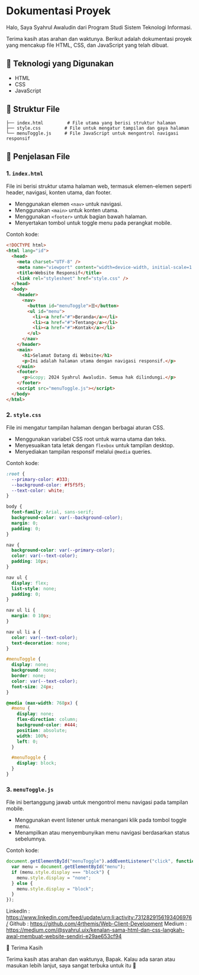 # Dokumentasi Proyek

Halo, Saya Syahrul Awaludin dari Program Studi Sistem Teknologi Informasi.

Terima kasih atas arahan dan waktunya. Berikut adalah dokumentasi proyek yang mencakup file HTML, CSS, dan JavaScript yang telah dibuat.

## 📌 Teknologi yang Digunakan

- HTML
- CSS
- JavaScript

## 📁 Struktur File

```
├── index.html         # File utama yang berisi struktur halaman
├── style.css         # File untuk mengatur tampilan dan gaya halaman
└── menuToggle.js     # File JavaScript untuk mengontrol navigasi responsif
```

## 📜 Penjelasan File

### 1. `index.html`

File ini berisi struktur utama halaman web, termasuk elemen-elemen seperti header, navigasi, konten utama, dan footer.

- Menggunakan elemen `<nav>` untuk navigasi.
- Menggunakan `<main>` untuk konten utama.
- Menggunakan `<footer>` untuk bagian bawah halaman.
- Menyertakan tombol untuk toggle menu pada perangkat mobile.

Contoh kode:

```html
<!DOCTYPE html>
<html lang="id">
  <head>
    <meta charset="UTF-8" />
    <meta name="viewport" content="width=device-width, initial-scale=1.0" />
    <title>Website Responsif</title>
    <link rel="stylesheet" href="style.css" />
  </head>
  <body>
    <header>
      <nav>
        <button id="menuToggle">☰</button>
        <ul id="menu">
          <li><a href="#">Beranda</a></li>
          <li><a href="#">Tentang</a></li>
          <li><a href="#">Kontak</a></li>
        </ul>
      </nav>
    </header>
    <main>
      <h1>Selamat Datang di Website</h1>
      <p>Ini adalah halaman utama dengan navigasi responsif.</p>
    </main>
    <footer>
      <p>&copy; 2024 Syahrul Awaludin. Semua hak dilindungi.</p>
    </footer>
    <script src="menuToggle.js"></script>
  </body>
</html>
```

### 2. `style.css`

File ini mengatur tampilan halaman dengan berbagai aturan CSS.

- Menggunakan variabel CSS root untuk warna utama dan teks.
- Menyesuaikan tata letak dengan `flexbox` untuk tampilan desktop.
- Menyediakan tampilan responsif melalui `@media` queries.

Contoh kode:

```css
:root {
  --primary-color: #333;
  --background-color: #f5f5f5;
  --text-color: white;
}

body {
  font-family: Arial, sans-serif;
  background-color: var(--background-color);
  margin: 0;
  padding: 0;
}

nav {
  background-color: var(--primary-color);
  color: var(--text-color);
  padding: 10px;
}

nav ul {
  display: flex;
  list-style: none;
  padding: 0;
}

nav ul li {
  margin: 0 10px;
}

nav ul li a {
  color: var(--text-color);
  text-decoration: none;
}

#menuToggle {
  display: none;
  background: none;
  border: none;
  color: var(--text-color);
  font-size: 24px;
}

@media (max-width: 768px) {
  #menu {
    display: none;
    flex-direction: column;
    background-color: #444;
    position: absolute;
    width: 100%;
    left: 0;
  }

  #menuToggle {
    display: block;
  }
}
```

### 3. `menuToggle.js`

File ini bertanggung jawab untuk mengontrol menu navigasi pada tampilan mobile.

- Menggunakan event listener untuk menangani klik pada tombol toggle menu.
- Menampilkan atau menyembunyikan menu navigasi berdasarkan status sebelumnya.

Contoh kode:

```js
document.getElementById("menuToggle").addEventListener("click", function () {
  var menu = document.getElementById("menu");
  if (menu.style.display === "block") {
    menu.style.display = "none";
  } else {
    menu.style.display = "block";
  }
});
```

LinkedIn : https://www.linkedin.com/feed/update/urn:li:activity:7312829156193406976/
Github : https://github.com/4rthemis/Web-Client-Development
Medium : https://medium.com/@syahrul.uix/kenalan-sama-html-dan-css-langkah-awal-membuat-website-sendiri-e29ae653cf94

🙏 Terima Kasih

Terima kasih atas arahan dan waktunya, Bapak.
Kalau ada saran atau masukan lebih lanjut, saya sangat terbuka untuk itu 🙏
